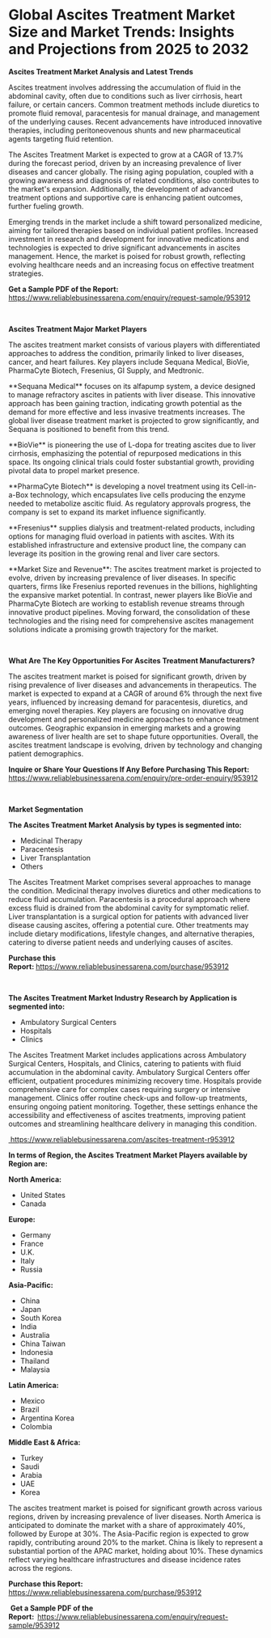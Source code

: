 <p><h1>Global Ascites Treatment Market Size and Market Trends: Insights and Projections from 2025 to 2032</h1></p><p><strong>Ascites Treatment Market Analysis and Latest Trends</strong></p>
<p><p>Ascites treatment involves addressing the accumulation of fluid in the abdominal cavity, often due to conditions such as liver cirrhosis, heart failure, or certain cancers. Common treatment methods include diuretics to promote fluid removal, paracentesis for manual drainage, and management of the underlying causes. Recent advancements have introduced innovative therapies, including peritoneovenous shunts and new pharmaceutical agents targeting fluid retention.</p><p>The Ascites Treatment Market is expected to grow at a CAGR of 13.7% during the forecast period, driven by an increasing prevalence of liver diseases and cancer globally. The rising aging population, coupled with a growing awareness and diagnosis of related conditions, also contributes to the market's expansion. Additionally, the development of advanced treatment options and supportive care is enhancing patient outcomes, further fueling growth.</p><p>Emerging trends in the market include a shift toward personalized medicine, aiming for tailored therapies based on individual patient profiles. Increased investment in research and development for innovative medications and technologies is expected to drive significant advancements in ascites management. Hence, the market is poised for robust growth, reflecting evolving healthcare needs and an increasing focus on effective treatment strategies.</p></p>
<p><strong>Get a Sample PDF of the Report:&nbsp;</strong> <a href="https://www.reliablebusinessarena.com/enquiry/request-sample/953912?utm_campaign=1892&utm_medium=2&utm_source=Github&utm_content=ia&utm_term=18042025&utm_id=ascites-treatment">https://www.reliablebusinessarena.com/enquiry/request-sample/953912</a></p>
<p>&nbsp;</p>
<p><strong>Ascites Treatment Major Market Players</strong></p>
<p><p>The ascites treatment market consists of various players with differentiated approaches to address the condition, primarily linked to liver diseases, cancer, and heart failures. Key players include Sequana Medical, BioVie, PharmaCyte Biotech, Fresenius, GI Supply, and Medtronic.</p><p>**Sequana Medical** focuses on its alfapump system, a device designed to manage refractory ascites in patients with liver disease. This innovative approach has been gaining traction, indicating growth potential as the demand for more effective and less invasive treatments increases. The global liver disease treatment market is projected to grow significantly, and Sequana is positioned to benefit from this trend.</p><p>**BioVie** is pioneering the use of L-dopa for treating ascites due to liver cirrhosis, emphasizing the potential of repurposed medications in this space. Its ongoing clinical trials could foster substantial growth, providing pivotal data to propel market presence. </p><p>**PharmaCyte Biotech** is developing a novel treatment using its Cell-in-a-Box technology, which encapsulates live cells producing the enzyme needed to metabolize ascitic fluid. As regulatory approvals progress, the company is set to expand its market influence significantly.</p><p>**Fresenius** supplies dialysis and treatment-related products, including options for managing fluid overload in patients with ascites. With its established infrastructure and extensive product line, the company can leverage its position in the growing renal and liver care sectors.</p><p>**Market Size and Revenue**: The ascites treatment market is projected to evolve, driven by increasing prevalence of liver diseases. In specific quarters, firms like Fresenius reported revenues in the billions, highlighting the expansive market potential. In contrast, newer players like BioVie and PharmaCyte Biotech are working to establish revenue streams through innovative product pipelines. Moving forward, the consolidation of these technologies and the rising need for comprehensive ascites management solutions indicate a promising growth trajectory for the market.</p></p>
<p>&nbsp;</p>
<p><strong>What Are The Key Opportunities For Ascites Treatment Manufacturers?</strong></p>
<p><p>The ascites treatment market is poised for significant growth, driven by rising prevalence of liver diseases and advancements in therapeutics. The market is expected to expand at a CAGR of around 6% through the next five years, influenced by increasing demand for paracentesis, diuretics, and emerging novel therapies. Key players are focusing on innovative drug development and personalized medicine approaches to enhance treatment outcomes. Geographic expansion in emerging markets and a growing awareness of liver health are set to shape future opportunities. Overall, the ascites treatment landscape is evolving, driven by technology and changing patient demographics.</p></p>
<p><strong>Inquire or Share Your Questions If Any Before Purchasing This Report:</strong> <a href="https://www.reliablebusinessarena.com/enquiry/pre-order-enquiry/953912?utm_campaign=1892&utm_medium=2&utm_source=Github&utm_content=ia&utm_term=18042025&utm_id=ascites-treatment">https://www.reliablebusinessarena.com/enquiry/pre-order-enquiry/953912</a></p>
<p>&nbsp;</p>
<p><strong>Market Segmentation</strong></p>
<p><strong>The Ascites Treatment Market Analysis by types is segmented into:</strong></p>
<p><ul><li>Medicinal Therapy</li><li>Paracentesis</li><li>Liver Transplantation</li><li>Others</li></ul></p>
<p><p>The Ascites Treatment Market comprises several approaches to manage the condition. Medicinal therapy involves diuretics and other medications to reduce fluid accumulation. Paracentesis is a procedural approach where excess fluid is drained from the abdominal cavity for symptomatic relief. Liver transplantation is a surgical option for patients with advanced liver disease causing ascites, offering a potential cure. Other treatments may include dietary modifications, lifestyle changes, and alternative therapies, catering to diverse patient needs and underlying causes of ascites.</p></p>
<p><strong>Purchase this Report:&nbsp;</strong><a href="https://www.reliablebusinessarena.com/purchase/953912?utm_campaign=1892&utm_medium=2&utm_source=Github&utm_content=ia&utm_term=18042025&utm_id=ascites-treatment">https://www.reliablebusinessarena.com/purchase/953912</a></p>
<p>&nbsp;</p>
<p><strong>The Ascites Treatment Market Industry Research by Application is segmented into:</strong></p>
<p><ul><li>Ambulatory Surgical Centers</li><li>Hospitals</li><li>Clinics</li></ul></p>
<p><p>The Ascites Treatment Market includes applications across Ambulatory Surgical Centers, Hospitals, and Clinics, catering to patients with fluid accumulation in the abdominal cavity. Ambulatory Surgical Centers offer efficient, outpatient procedures minimizing recovery time. Hospitals provide comprehensive care for complex cases requiring surgery or intensive management. Clinics offer routine check-ups and follow-up treatments, ensuring ongoing patient monitoring. Together, these settings enhance the accessibility and effectiveness of ascites treatments, improving patient outcomes and streamlining healthcare delivery in managing this condition.</p></p>
<p><a href="https://www.reliablebusinessarena.com/ascites-treatment-r953912?utm_campaign=1892&utm_medium=2&utm_source=Github&utm_content=ia&utm_term=18042025&utm_id=ascites-treatment">&nbsp;https://www.reliablebusinessarena.com/ascites-treatment-r953912</a></p>
<p><strong>In terms of Region, the Ascites Treatment Market Players available by Region are:</strong></p>
<p>
    <p> <strong> North America: </strong>
        <ul>
            <li>United States</li>
            <li>Canada</li>
        </ul>
        </p> 
    <p> <strong> Europe: </strong>
        <ul>
            <li>Germany</li>
            <li>France</li>
            <li>U.K.</li>
            <li>Italy</li>
            <li>Russia</li>
        </ul>
        </p> 
    <p> <strong> Asia-Pacific: </strong>
        <ul>
            <li>China</li>
            <li>Japan</li>
            <li>South Korea</li>
            <li>India</li>
            <li>Australia</li>
            <li>China Taiwan</li>
            <li>Indonesia</li>
            <li>Thailand</li>
            <li>Malaysia</li>
        </ul>
        </p> 
    <p> <strong> Latin America: </strong>
        <ul>
            <li>Mexico</li>
            <li>Brazil</li>
            <li>Argentina Korea</li>
            <li>Colombia</li>
        </ul>
        </p> 
    <p> <strong> Middle East & Africa: </strong>
        <ul>
            <li>Turkey</li>
            <li>Saudi</li>
            <li>Arabia</li>
            <li>UAE</li>
            <li>Korea</li>
        </ul>
    </p>
    </p>
<p><p>The ascites treatment market is poised for significant growth across various regions, driven by increasing prevalence of liver diseases. North America is anticipated to dominate the market with a share of approximately 40%, followed by Europe at 30%. The Asia-Pacific region is expected to grow rapidly, contributing around 20% to the market. China is likely to represent a substantial portion of the APAC market, holding about 10%. These dynamics reflect varying healthcare infrastructures and disease incidence rates across the regions.</p></p>
<p><strong>Purchase this Report: </strong><a href="https://www.reliablebusinessarena.com/purchase/953912?utm_campaign=1892&utm_medium=2&utm_source=Github&utm_content=ia&utm_term=18042025&utm_id=ascites-treatment">https://www.reliablebusinessarena.com/purchase/953912</a></p>
<p>&nbsp;<strong>Get a Sample PDF of the Report:&nbsp;&nbsp;</strong><a href="https://www.reliablebusinessarena.com/enquiry/request-sample/953912?utm_campaign=1892&utm_medium=2&utm_source=Github&utm_content=ia&utm_term=18042025&utm_id=ascites-treatment">https://www.reliablebusinessarena.com/enquiry/request-sample/953912</a></p>
<p><strong></strong></p>
<p><p></p><p></p><p></p></p>